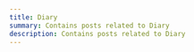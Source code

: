 ```yaml
---
title: Diary
summary: Contains posts related to Diary
description: Contains posts related to Diary
---
```

